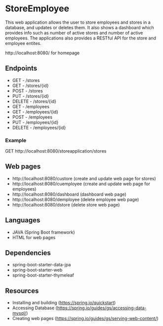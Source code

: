 # StoreEmployee
This web application allows the user to store employees and stores in a database, and updates or deletes them. It also shows a dashboard which provides info such as number of active stores and number of active employees. The applications also provides a RESTful API for the store and employee entites.

http://localhost:8080/ for homepage

## Endpoints
- GET - /stores
- GET - /stores/{id}
- POST - /stores
- PUT - /stores/{id}
- DELETE - /stores/{id}
- GET - /employees
- GET - /employees/{id}
- POST - /employees
- PUT - /employees/{id}
- DELETE - /employees/{id}
### Example
  GET http://localhost:8080/storeapplication/stores

## Web pages
- http://localhost:8080/custore (create and update web page for stores)
- http://localhost:8080/cuemployee (create and update web page for employees)
- http://localhost:8080/dashboard (dashboard web page)
- http://localhost:8080/demployee (delete employee web page)
- http://localhost:8080/dstore (delete store web page)

## Languages
- JAVA (Spring Boot framework)
- HTML for web pages 

## Dependencies
- spring-boot-starter-data-jpa
- spring-boot-starter-web
- spring-boot-starter-thymeleaf

## Resources
- Installing and building (https://spring.io/quickstart)
- Accessing Database (https://spring.io/guides/gs/accessing-data-mysql/)
- Creating web pages (https://spring.io/guides/gs/serving-web-content/)
